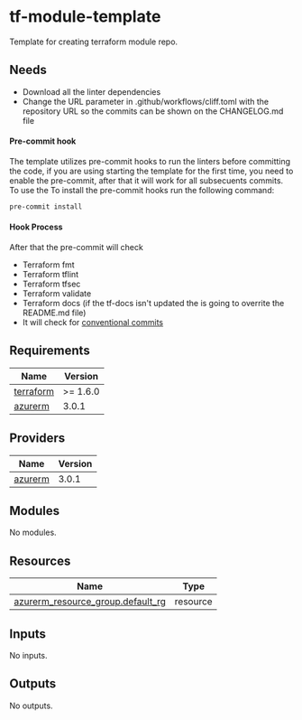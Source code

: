 # tf-module-template

Template for creating terraform module repo.

## Needs

- Download all the linter dependencies
- Change the URL parameter in .github/workflows/cliff.toml with the repository URL so the commits can be shown on the CHANGELOG.md file

#### Pre-commit hook

The template utilizes pre-commit hooks to run the linters before committing the code, if you are using starting the template for the first time, you need to enable the pre-commit, after that it will work for all subsecuents commits. To use the To install the pre-commit hooks run the following command:

```bash
pre-commit install
```

#### Hook Process

After that the pre-commit will check

- Terraform fmt
- Terraform tflint
- Terraform tfsec
- Terraform validate
- Terraform docs (if the tf-docs isn't updated the is going to overrite the README.md file)
- It will check for [conventional commits](https://www.conventionalcommits.org/en/v1.0.0/)

<!-- BEGIN_TF_DOCS -->

## Requirements

| Name                                                                     | Version  |
| ------------------------------------------------------------------------ | -------- |
| <a name="requirement_terraform"></a> [terraform](#requirement_terraform) | >= 1.6.0 |
| <a name="requirement_azurerm"></a> [azurerm](#requirement_azurerm)       | 3.0.1    |

## Providers

| Name                                                         | Version |
| ------------------------------------------------------------ | ------- |
| <a name="provider_azurerm"></a> [azurerm](#provider_azurerm) | 3.0.1   |

## Modules

No modules.

## Resources

| Name                                                                                                                               | Type     |
| ---------------------------------------------------------------------------------------------------------------------------------- | -------- |
| [azurerm_resource_group.default_rg](https://registry.terraform.io/providers/hashicorp/azurerm/3.0.1/docs/resources/resource_group) | resource |

## Inputs

No inputs.

## Outputs

No outputs.

<!-- END_TF_DOCS -->
